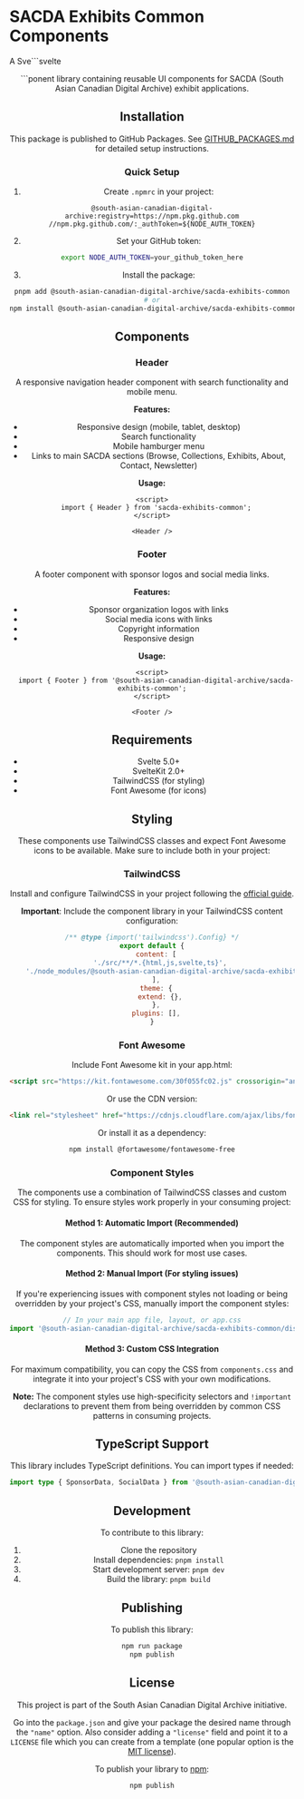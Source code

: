 # SACDA Exhibits Common Components

A Sve```svelte
<script>
  import { Header, Footer } from '@south-asian-canadian-digital-archive/sacda-exhibits-common';
</script>

<Header />
```ponent library containing reusable UI components for SACDA (South Asian Canadian Digital Archive) exhibit applications.

## Installation

This package is published to GitHub Packages. See [GITHUB_PACKAGES.md](./GITHUB_PACKAGES.md) for detailed setup instructions.

### Quick Setup
1. Create `.npmrc` in your project:
```
@south-asian-canadian-digital-archive:registry=https://npm.pkg.github.com
//npm.pkg.github.com/:_authToken=${NODE_AUTH_TOKEN}
```

2. Set your GitHub token:
```bash
export NODE_AUTH_TOKEN=your_github_token_here
```

3. Install the package:
```bash
pnpm add @south-asian-canadian-digital-archive/sacda-exhibits-common
# or
npm install @south-asian-canadian-digital-archive/sacda-exhibits-common
```

## Components

### Header

A responsive navigation header component with search functionality and mobile menu.

**Features:**
- Responsive design (mobile, tablet, desktop)
- Search functionality
- Mobile hamburger menu
- Links to main SACDA sections (Browse, Collections, Exhibits, About, Contact, Newsletter)

**Usage:**

```svelte
<script>
  import { Header } from 'sacda-exhibits-common';
</script>

<Header />
```

### Footer

A footer component with sponsor logos and social media links.

**Features:**
- Sponsor organization logos with links
- Social media icons with links
- Copyright information
- Responsive design

**Usage:**

```svelte
<script>
  import { Footer } from '@south-asian-canadian-digital-archive/sacda-exhibits-common';
</script>

<Footer />
```

## Requirements

- Svelte 5.0+
- SvelteKit 2.0+
- TailwindCSS (for styling)
- Font Awesome (for icons)

## Styling

These components use TailwindCSS classes and expect Font Awesome icons to be available. Make sure to include both in your project:

### TailwindCSS

Install and configure TailwindCSS in your project following the [official guide](https://tailwindcss.com/docs/guides/sveltekit).

**Important**: Include the component library in your TailwindCSS content configuration:

```javascript
/** @type {import('tailwindcss').Config} */
export default {
  content: [
    './src/**/*.{html,js,svelte,ts}',
    './node_modules/@south-asian-canadian-digital-archive/sacda-exhibits-common/**/*.{html,js,svelte,ts}'
  ],
  theme: {
    extend: {},
  },
  plugins: [],
}
```

### Font Awesome

Include Font Awesome kit in your app.html:

```html
<script src="https://kit.fontawesome.com/30f055fc02.js" crossorigin="anonymous"></script>
```

Or use the CDN version:

```html
<link rel="stylesheet" href="https://cdnjs.cloudflare.com/ajax/libs/font-awesome/6.0.0/css/all.min.css">
```

Or install it as a dependency:

```bash
npm install @fortawesome/fontawesome-free
```

### Component Styles

The components use a combination of TailwindCSS classes and custom CSS for styling. To ensure styles work properly in your consuming project:

#### Method 1: Automatic Import (Recommended)
The component styles are automatically imported when you import the components. This should work for most use cases.

#### Method 2: Manual Import (For styling issues)
If you're experiencing issues with component styles not loading or being overridden by your project's CSS, manually import the component styles:

```javascript
// In your main app file, layout, or app.css
import '@south-asian-canadian-digital-archive/sacda-exhibits-common/dist/components.css';
```

#### Method 3: Custom CSS Integration
For maximum compatibility, you can copy the CSS from `components.css` and integrate it into your project's CSS with your own modifications.

**Note:** The component styles use high-specificity selectors and `!important` declarations to prevent them from being overridden by common CSS patterns in consuming projects.

## TypeScript Support

This library includes TypeScript definitions. You can import types if needed:

```typescript
import type { SponsorData, SocialData } from '@south-asian-canadian-digital-archive/sacda-exhibits-common';
```

## Development

To contribute to this library:

1. Clone the repository
2. Install dependencies: `pnpm install`
3. Start development server: `pnpm dev`
4. Build the library: `pnpm build`

## Publishing

To publish this library:

```bash
npm run package
npm publish
```

## License

This project is part of the South Asian Canadian Digital Archive initiative.

Go into the `package.json` and give your package the desired name through the `"name"` option. Also consider adding a `"license"` field and point it to a `LICENSE` file which you can create from a template (one popular option is the [MIT license](https://opensource.org/license/mit/)).

To publish your library to [npm](https://www.npmjs.com):

```bash
npm publish
```

